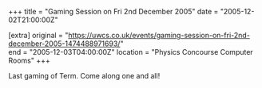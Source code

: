 +++
title = "Gaming Session on Fri 2nd December 2005"
date = "2005-12-02T21:00:00Z"

[extra]
original = "https://uwcs.co.uk/events/gaming-session-on-fri-2nd-december-2005-1474488971693/"    
end = "2005-12-03T04:00:00Z"
location = "Physics Concourse Computer Rooms"
+++

Last gaming of Term. Come along one and all\!

